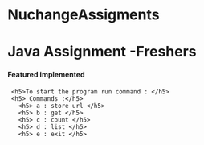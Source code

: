 # NuchangeAssigments

<h1>Java Assignment -Freshers </h1>

<h4>Featured implemented </h4>
      
     <h5>To start the program run command : </h5>
     <h5> Commands :</h5>
       <h5> a : store url </h5>
       <h5> b : get </h5>
       <h5> c : count </h5>
       <h5> d : list </h5>
       <h5> e : exit </h5>
       
         
    
